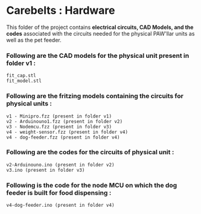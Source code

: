 # Carebelts : Hardware


This folder of the project contains **electrical circuits, CAD Models, and the codes** associated with the circuits needed for the physical PAW'llar units as well as the pet feeder.


### Following are the CAD models for the physical unit present in folder v1 :
```
fit_cap.stl
fit_model.stl
```
### Following are the fritzing models containing the circuits for physical units :

```
v1 - Minipro.fzz (present in folder v1)
v2 - Arduinouno1.fzz (present in folder v2)
v3 - Nodemcu.fzz (present in folder v3)
v4 - weight-sensor.fzz (present in folder v4)
v4 - dog-feeder.fzz (present in folder v4)
```

### Following are the codes for the circuits of physical unit :
```
v2-Arduinouno.ino (present in folder v2)
v3.ino (present in folder v3)
```

### Following is the code for the node MCU on which the dog feeder is built for food dispensing :
```
v4-dog-feeder.ino (present in folder v4)
```
